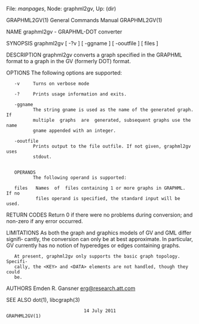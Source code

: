 File: *manpages*,  Node: graphml2gv,  Up: (dir)

GRAPHML2GV(1)               General Commands Manual              GRAPHML2GV(1)



NAME
       graphml2gv - GRAPHML-DOT converter

SYNOPSIS
       graphml2gv [ -?v ] [ -ggname ] [ -ooutfile ] [ files ]

DESCRIPTION
       graphml2gv  converts a graph specified in the GRAPHML format to a graph
       in the GV (formerly DOT) format.

OPTIONS
       The following options are supported:

       -v     Turns on verbose mode

       -?     Prints usage information and exits.

       -ggname
              The string gname is used as the name of the generated graph.  If
              multiple  graphs  are  generated, subsequent graphs use the name
              gname appended with an integer.

       -ooutfile
              Prints output to the file outfile. If not given, graphml2gv uses
              stdout.


       OPERANDS
              The following operand is supported:

       files   Names  of  files containing 1 or more graphs in GRAPHML.  If no
               files operand is specified, the standard input will be used.

RETURN CODES
       Return 0 if there were no problems during conversion; and  non-zero  if
       any error occurred.

LIMITATIONS
       As  both  the  graph  and graphics models of GV and GML differ signifi‐
       cantly, the conversion can only be at best approximate.  In particular,
       GV currently has no notion of hyperedges or edges containing graphs.

       At present, graphml2gv only supports the basic graph topology. Specifi‐
       cally, the <KEY> and <DATA> elements are not handled, though they could
       be.

AUTHORS
       Emden R. Gansner <erg@research.att.com>

SEE ALSO
       dot(1), libcgraph(3)



                                 14 July 2011                    GRAPHML2GV(1)
